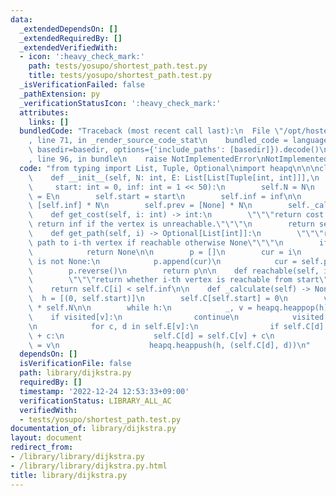 ```yaml
---
data:
  _extendedDependsOn: []
  _extendedRequiredBy: []
  _extendedVerifiedWith:
  - icon: ':heavy_check_mark:'
    path: tests/yosupo/shortest_path.test.py
    title: tests/yosupo/shortest_path.test.py
  _isVerificationFailed: false
  _pathExtension: py
  _verificationStatusIcon: ':heavy_check_mark:'
  attributes:
    links: []
  bundledCode: "Traceback (most recent call last):\n  File \"/opt/hostedtoolcache/PyPy/3.7.13/x64/site-packages/onlinejudge_verify/documentation/build.py\"\
    , line 71, in _render_source_code_stat\n    bundled_code = language.bundle(stat.path,\
    \ basedir=basedir, options={'include_paths': [basedir]}).decode()\n  File \"/opt/hostedtoolcache/PyPy/3.7.13/x64/site-packages/onlinejudge_verify/languages/python.py\"\
    , line 96, in bundle\n    raise NotImplementedError\nNotImplementedError\n"
  code: "from typing import List, Tuple, Optional\nimport heapq\n\n\nclass Dijkstra:\n\
    \    def __init__(self, N: int, E: List[List[Tuple[int, int]]],\n            \
    \     start: int = 0, inf: int = 1 << 50):\n        self.N = N\n        self.E\
    \ = E\n        self.start = start\n        self.inf = inf\n\n        self.C =\
    \ [self.inf] * N\n        self.prev = [None] * N\n        self._calculate()\n\n\
    \    def get_cost(self, i: int) -> int:\n        \"\"\"return cost to i-th vertex.\
    \ return inf if the vertex is unreachable.\"\"\"\n        return self.C[i]\n\n\
    \    def get_path(self, i) -> Optional[List[int]]:\n        \"\"\"return shortest\
    \ path to i-th vertex if reachable otherwise None\"\"\"\n        if not self.reachable(i):\n\
    \            return None\n\n        p = []\n        cur = i\n        while cur\
    \ is not None:\n            p.append(cur)\n            cur = self.prev[cur]\n\
    \        p.reverse()\n        return p\n\n    def reachable(self, i) -> bool:\n\
    \        \"\"\"return whether i-th vertex is reachable from start\"\"\"\n    \
    \    return self.C[i] < self.inf\n\n    def _calculate(self) -> None:\n      \
    \  h = [(0, self.start)]\n        self.C[self.start] = 0\n        visited = [False]\
    \ * self.N\n\n        while h:\n            _, v = heapq.heappop(h)\n        \
    \    if visited[v]:\n                continue\n            visited[v] = True\n\
    \n            for c, d in self.E[v]:\n                if self.C[d] > self.C[v]\
    \ + c:\n                    self.C[d] = self.C[v] + c\n                    self.prev[d]\
    \ = v\n                    heapq.heappush(h, (self.C[d], d))\n"
  dependsOn: []
  isVerificationFile: false
  path: library/dijkstra.py
  requiredBy: []
  timestamp: '2022-12-24 12:53:33+09:00'
  verificationStatus: LIBRARY_ALL_AC
  verifiedWith:
  - tests/yosupo/shortest_path.test.py
documentation_of: library/dijkstra.py
layout: document
redirect_from:
- /library/library/dijkstra.py
- /library/library/dijkstra.py.html
title: library/dijkstra.py
---
```

